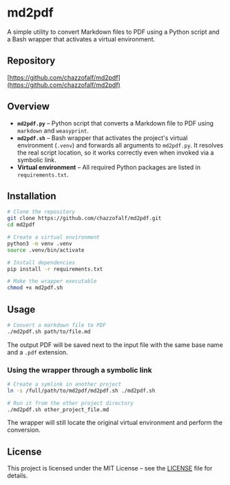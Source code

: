 # md2pdf

A simple utility to convert Markdown files to PDF using a Python script and a Bash wrapper that activates a virtual environment.

## Repository

[https://github.com/chazzofalf/md2pdf](https://github.com/chazzofalf/md2pdf)

## Overview

- **`md2pdf.py`** – Python script that converts a Markdown file to PDF using `markdown` and `weasyprint`.
- **`md2pdf.sh`** – Bash wrapper that activates the project's virtual environment (`.venv`) and forwards all arguments to `md2pdf.py`. It resolves the real script location, so it works correctly even when invoked via a symbolic link.
- **Virtual environment** – All required Python packages are listed in `requirements.txt`.

## Installation

```bash
# Clone the repository
git clone https://github.com/chazzofalf/md2pdf.git
cd md2pdf

# Create a virtual environment
python3 -m venv .venv
source .venv/bin/activate

# Install dependencies
pip install -r requirements.txt

# Make the wrapper executable
chmod +x md2pdf.sh
```

## Usage

```bash
# Convert a markdown file to PDF
./md2pdf.sh path/to/file.md
```

The output PDF will be saved next to the input file with the same base name and a `.pdf` extension.

### Using the wrapper through a symbolic link

```bash
# Create a symlink in another project
ln -s /full/path/to/md2pdf/md2pdf.sh ./md2pdf.sh

# Run it from the other project directory
./md2pdf.sh other_project_file.md
```

The wrapper will still locate the original virtual environment and perform the conversion.

## License

This project is licensed under the MIT License – see the [LICENSE](LICENSE) file for details.
